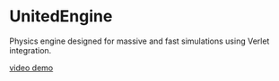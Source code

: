 # UnitedEngine
Physics engine designed for massive and fast simulations using Verlet integration.

[video demo](https://www.youtube.com/watch?v=-r0wYJUGrrI&t=89s)
